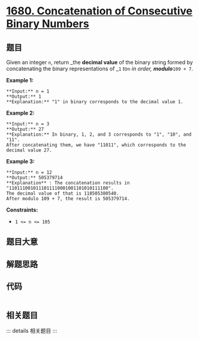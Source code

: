 # [1680. Concatenation of Consecutive Binary Numbers](https://leetcode.com/problems/concatenation-of-consecutive-binary-numbers)

## 题目

Given an integer `n`, return _the **decimal value** of the binary string
formed by concatenating the binary representations of _`1` _to_`n` _in order,
**modulo**_`109 + 7`.



**Example 1:**

    
    
    **Input:** n = 1
    **Output:** 1
    **Explanation:** "1" in binary corresponds to the decimal value 1. 
    

**Example 2:**

    
    
    **Input:** n = 3
    **Output:** 27
    **Explanation:** In binary, 1, 2, and 3 corresponds to "1", "10", and "11".
    After concatenating them, we have "11011", which corresponds to the decimal value 27.
    

**Example 3:**

    
    
    **Input:** n = 12
    **Output:** 505379714
    **Explanation** : The concatenation results in "1101110010111011110001001101010111100".
    The decimal value of that is 118505380540.
    After modulo 109 + 7, the result is 505379714.
    



**Constraints:**

  * `1 <= n <= 105`


## 题目大意

## 解题思路

## 代码

```javascript

```

## 相关题目

::: details 相关题目
:::
